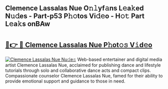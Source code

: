 ## Clemence Lassalas Nue O𝚗𝚕yf𝚊ns L𝚎a𝚔ed N𝚞𝚍es - Part-p53 P𝚑𝚘tos Vi𝚍𝚎o - H𝚘𝚝 Part L𝚎a𝚔s onBAw

# <h2><a href="http://kfeolx.oniu.top/?m=Clemence+Lassalas+Nue">🔗👉 🔴 Clemence Lassalas Nue P𝚑ot𝚘𝚜 V𝚒d𝚎o</a></h2>

[![Clemence Lassalas Nue Nu𝚍e𝚜](https://i.imgur.com/0qMVB7G.gif)](http://kfeolx.oniu.top/?m=Clemence+Lassalas+Nue)
Web-based entertainer and digital media artist Clemence Lassalas Nue, acclaimed for publishing dance and lifestyle tutorials through solo and collaborative dance acts and compact clips. Compassionate counselor Clemence Lassalas Nue, famed for their ability to provide emotional support and guidance to those in need.  
